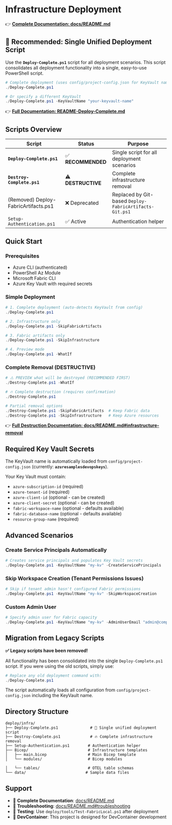 # Infrastructure Deployment

👉 **[Complete Documentation: docs/README.md](../../docs/README.md)**

## 🚀 Recommended: Single Unified Deployment Script

Use the **`Deploy-Complete.ps1`** script for all deployment scenarios. This script consolidates all deployment functionality into a single, easy-to-use PowerShell script.

```powershell
# Complete deployment (uses config/project-config.json for KeyVault name)
./Deploy-Complete.ps1

# Or specify a different KeyVault
./Deploy-Complete.ps1 -KeyVaultName "your-keyvault-name"
```

👉 **[Full Documentation: README-Deploy-Complete.md](./README-Deploy-Complete.md)**

## Scripts Overview

| Script | Status | Purpose |
|--------|--------|---------|
| **`Deploy-Complete.ps1`** | ✅ **RECOMMENDED** | Single script for all deployment scenarios |
| **`Destroy-Complete.ps1`** | ⚠️ **DESTRUCTIVE** | Complete infrastructure removal |
| (Removed) Deploy-FabricArtifacts.ps1 | ❌ Deprecated | Replaced by Git-based `Deploy-FabricArtifacts-Git.ps1` |
| `Setup-Authentication.ps1` | ✅ Active | Authentication helper |

## Quick Start

### Prerequisites
- Azure CLI (authenticated)
- PowerShell Az Module  
- Microsoft Fabric CLI
- Azure Key Vault with required secrets

### Simple Deployment
```powershell
# 1. Complete deployment (auto-detects KeyVault from config)
./Deploy-Complete.ps1

# 2. Infrastructure only
./Deploy-Complete.ps1 -SkipFabricArtifacts

# 3. Fabric artifacts only  
./Deploy-Complete.ps1 -SkipInfrastructure

# 4. Preview mode
./Deploy-Complete.ps1 -WhatIf
```

### Complete Removal (DESTRUCTIVE)
```powershell
# ⚠️ PREVIEW what will be destroyed (RECOMMENDED FIRST)
./Destroy-Complete.ps1 -WhatIf

# 🔥 Complete destruction (requires confirmation)
./Destroy-Complete.ps1

# Partial removal options
./Destroy-Complete.ps1 -SkipFabricArtifacts  # Keep Fabric data
./Destroy-Complete.ps1 -SkipInfrastructure   # Keep Azure resources
```

👉 **[Full Destruction Documentation: docs/README.md#infrastructure-removal](../../docs/README.md#infrastructure-removal)**

## Required Key Vault Secrets

The KeyVault name is automatically loaded from `config/project-config.json` (currently: **`azuresamplesdevopskeys`**).

Your Key Vault must contain:
- `azure-subscription-id` (required)
- `azure-tenant-id` (required) 
- `azure-client-id` (optional - can be created)
- `azure-client-secret` (optional - can be created)
- `fabric-workspace-name` (optional - defaults available)
- `fabric-database-name` (optional - defaults available)
- `resource-group-name` (required)

## Advanced Scenarios

### Create Service Principals Automatically
```powershell
# Creates service principals and populates Key Vault secrets
./Deploy-Complete.ps1 -KeyVaultName "my-kv" -CreateServicePrincipals
```

### Skip Workspace Creation (Tenant Permissions Issues)
```powershell
# Skip if tenant admin hasn't configured Fabric permissions
./Deploy-Complete.ps1 -KeyVaultName "my-kv" -SkipWorkspaceCreation
```

### Custom Admin User
```powershell
# Specify admin user for Fabric capacity
./Deploy-Complete.ps1 -KeyVaultName "my-kv" -AdminUserEmail "admin@company.com"
```

## Migration from Legacy Scripts

**✅ Legacy scripts have been removed!** 

All functionality has been consolidated into the single `Deploy-Complete.ps1` script. If you were using the old scripts, simply use:

```powershell
# Replace any old deployment command with:
./Deploy-Complete.ps1
```

The script automatically loads all configuration from `config/project-config.json` including the KeyVault name.

## Directory Structure

```
deploy/infra/
├── Deploy-Complete.ps1              # 🎯 Single unified deployment script
├── Destroy-Complete.ps1             # 🔥 Complete infrastructure removal
├── Setup-Authentication.ps1        # Authentication helper
├── Bicep/                          # Infrastructure templates
│   ├── main.bicep                  # Main Bicep template
│   └── modules/                    # Bicep modules

│   └── tables/                     # OTEL table schemas
└── data/                          # Sample data files
```

## Support

- 📖 **Complete Documentation**: [docs/README.md](../../docs/README.md)
- 🔧 **Troubleshooting**: [docs/README.md#troubleshooting](../../docs/README.md#troubleshooting)
- 🧪 **Testing**: Use `deploy/tools/Test-FabricLocal.ps1` after deployment
- 💬 **DevContainer**: This project is designed for DevContainer development
